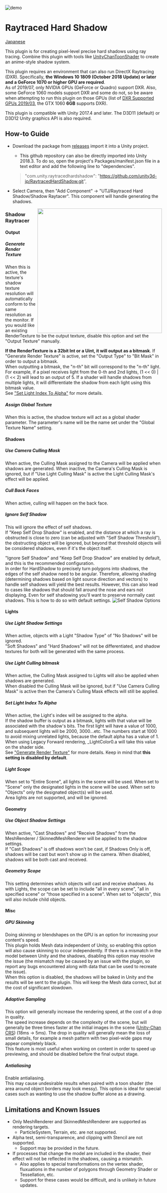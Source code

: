 ![demo](https://user-images.githubusercontent.com/1488611/60965577-1ca89700-a351-11e9-9b7d-962a6a7e1aed.png)
# Raytraced Hard Shadow
[Japanese](jp/index.md)


This plugin is for creating pixel-level precise hard shadows using ray tracing. Combine this plugin with tools like [UnityChanToonShader](https://github.com/unity3d-jp/UnityChanToonShaderVer2_Project) to create an anime-style shadow system. 

This plugin requires an environment that can also run DirectX Raytracing (DXR).
Specifically, **the Windows 10 1809 (October 2018 Update) or later and a GeForce 1070 or higher GPU are required**.  
As of 2019/07, only NVIDIA GPUs (GeForce or Quadro) support DXR. Also, some GeForce 1060 models support DXR and some do not, so be aware when attempting to run this plugin on those GPUs (list of [DXR Supported GPUs 2019/03](https://www.nvidia.com/content/dam/en-zz/Solutions/geforce/news/geforce-rtx-gtx-dxr/geforce-rtx-gtx-dxr-supported-gpus-march-2019.png), the GTX 1060 **6GB** supports DXR).
 
This plugin is compatible with Unity 2017.4 and later. The D3D11 (default) or D3D12 Unity graphics API is also required. 

## How-to Guide
- Download the package from [releases](https://github.com/unity3d-jp/RaytracedHardShadow/releases) import it into a Unity project. 
  - This github repository can also be directly imported into Unity 2018.3. To do so, open the project's Packages/manifest.json file in a text editor and add the following line to "dependencies".
  > "com.unity.raytracedhardshadow": "https://github.com/unity3d-jp/RaytracedHardShadow.git",

- Select Camera, then "Add Component" -> "UTJ/Raytraced Hard Shadow/Shadow Raytacer". This component will handle generating the shadows. 

<img align="right" src="https://user-images.githubusercontent.com/1488611/61529039-4b162880-aa5b-11e9-9a64-57429f21b8ce.png" width=400>

### Shadow Raytracer

#### Output
##### Generate Render Texture
When this is active, the texture's shadow texture resolution will automatically conform to the same resolution as the monitor.
If you would like an existing RenderTexture to be the output texture, disable this option and set the "Output Texture" manually.

**If the RenderTexture is a 32bit Int or a Uint, it will output as a bitmask**. If "Generate Render Texture" is active, set the "Output Type" to "Bit Mask" in order to output a bitmask.   
When outputting a bitmask, the "n-th" bit will correspond to the "n-th" light. For example, if a pixel receives light from the 0-th and 2nd lights, (1 << 0) | (1 << 2) will lead to an output of 5. If a shader will handle shadows from multiple lights, it will differentiate the shadow from each light using this bitmask value.   
See ["Set Light Index To Alpha"](#set-light-index-to-alpha) for more details.

##### Assign Global Texture
When this is active, the shadow texture will act as a global shader parameter. The parameter's name will be the name set under the "Global Texture Name" setting. 

#### Shadows
##### Use Camera Culling Mask
When active, the Culling Mask assigned to the Camera will be applied when shadows are generated.
When inactive, the Camera's Culling Mask is ignored, but if "Use Light Culling Mask" is active the Light Culling Mask's effect will be applied.

##### Cull Back Faces
When active, culling will happen on the back face.

##### Ignore Self Shadow
This will ignore the effect of self shadows.   
If "Keep Self Drop Shadow" is enabled, and the distance at which a ray is obstructed is close to zero (can be adjusted with "Self Shadow Threshold"), the obstructing object will be ignored, but beyond that threshold objects will be considered shadows, even if it's the object itself.   

"Ignore Self Shadow" and "Keep Self Drop Shadow" are enabled by default, and this is the recommended configuration.  
In order for HardShadow to precisely turn polygons into shadows, the edges of the self shadow need to be angular. 
Therefore, allowing shading (determining shadows based on light source direction and vectors) to handle self shadows will yield the best results. 
However, this can also lead to cases like shadows that should fall around the nose and ears not displaying. Even for self shadowing you'll want to preserve normally cast shadows. 
This is how to do so with default settings. 
![Self Shadow Options](https://user-images.githubusercontent.com/1488611/61041749-d402e380-a40d-11e9-8698-ef0eedea7770.png)

#### Lights
##### Use Light Shadow Settings
When active, objects with a Light "Shadow Type" of "No Shadows" will be ignored.  
"Soft Shadows" and "Hard Shadows" will not be differentiated, and shadow textures for both will be generated with the same process.

##### Use Light Culling bitmask
When active, the Culling Mask assigned to Lights will also be applied when shadows are generated.  
When disabled the Culling Mask will be ignored, but if "Use Camera Culling Mask" is active then the Camera's Culling Mask effects will still be applied. 

##### Set Light Index To Alpha
When active, the Light's index will be assigned to the alpha.  
If the shadow buffer is output as a bitmask, lights with that value will be associated with the shadow's bits.
The first light will have a value of 1000, and subsequent lights will be 2000, 3000...etc. The numbers start at 1000 to avoid mixing unrelated lights, because the default alpha has a value of 1.  
When using Legacy Forward rendering, _LightColor0.a will take this value on the shader side.  
See ["Generate Render Texture"](#generate-render-texture) for more details. Keep in mind that **this setting is disabled by default**.

##### Light Scope
When set to "Entire Scene", all lights in the scene will be used. When set to "Scene" only the designated lights in the scene will be used. When set to "Objects" only the designated object(s) will be used.  
Area lights are not supported, and will be ignored.

#### Geometry
##### Use Object Shadow Settings
When active, "Cast Shadows" and "Receive Shadows" from the MeshRenderer / SkinnedMeshRenderer will be applied to the shadow settings.  
If "Cast Shadows" is off shadows won't be cast, if Shadows Only is off, shadows will be cast but won't show up in the camera. 
When disabled, shadows will be both cast and received.

##### Geometry Scope
This setting determines which objects will cast and receive shadows. As with Lights, the scope can be set to include "all in every scene", "all in specified scene" or "those specified in a scene". When set to "objects", this will also include child objects.

#### Misc
##### GPU Skinning
Doing skinning or blendshapes on the GPU is an option for increasing your content's speed.   
This plugin holds Mesh data independent of Unity, so enabling this option will also cause skinning to occur independently. 
If there is a mismatch in the model between Unity and the shadows, disabling this option may resolve the issue (the mismatch may be caused by an issue with the plugin, so report any bugs encountered along with data that can be used to recreate the issue).   
When this option is disabled, the shadows will be baked in Unity and the results will be sent to the plugin. This will keep the Mesh data correct, but at the cost of significant slowdown. 

##### Adaptive Sampling
This option will generally increase the rendering speed, at the cost of a drop in quality.  
The speed increase depends on the complexity of the scene, but will generally be three times faster at the initial images in the scene ([Unity-Chan CRS](https://github.com/unity3d-jp/unitychan-crs)) (18ms -> 5ms).
The drop in quality will generally mean the loss of small details, for example a mesh pattern with two pixel-wide gaps may appear completely black.  
This feature is most useful when working on content in order to speed up previewing, and should be disabled before the final output stage. 

##### Antialiasing
Enable antialiasing.   
This may cause undesirable results when paired with a toon shader (the area around object borders may look messy).
This option is ideal for special cases such as wanting to use the shadow buffer alone as a drawing. 

## Limitations and Known Issues
- Only MeshRenderer and SkinnedMeshRenderer are supported as rendering targets.
  - ParticleSystem, Terrain, etc. are not supported.
- Alpha test, semi-transparence, and clipping with Stencil are not supported.
  - Support may be provided in the future. 
- If processes that change the model are included in the shader, their effect will not be reflected in the shadows, causing a mismatch. 
  - Also applies to special transformations on the vertex shader, fluxuations in the number of polygons through Geometry Shader or Tessellation, etc.
  - Support for these cases would be difficult, and is unlikely in future updates. 

